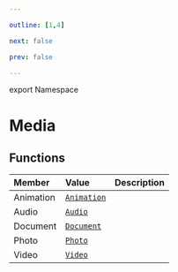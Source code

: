 ```yaml
---

outline: [1,4]

next: false

prev: false

---
```


export Namespace
# Media

## Functions

| Member | Value | Description |
| :--- | :--- | :--- |
| Animation | [`Animation`](functions\Animation.md) | |
| Audio | [`Audio`](functions\Audio.md) | |
| Document | [`Document`](functions\Document.md) | |
| Photo | [`Photo`](functions\Photo.md) | |
| Video | [`Video`](functions\Video.md) | |
